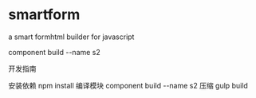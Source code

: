 # smartform
a smart formhtml builder for javascript

component build --name s2

开发指南

安装依赖
npm install
编译模块
component build --name s2
压缩
gulp build
